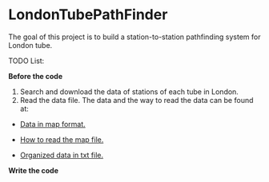 # LondonTubePathFinder

The goal of this project is to build a station-to-station pathfinding system for London tube.

TODO List:

**Before the code**
1. Search and download the data of stations of each tube in London.
2. Read the data file. The data and the way to read the data can be found at:

- [Data in map format.](https://www.cs.cornell.edu/~arb/data/spatial-underground-London/)

- [How to read the map file.](https://stackoverflow.com/questions/874461/read-mat-files-in-python)

- [Organized data in txt file.](https://github.com/mincongzhang/StationPathFinder/blob/master/LondonTube/LondonTube/stations.txt)

**Write the code**

